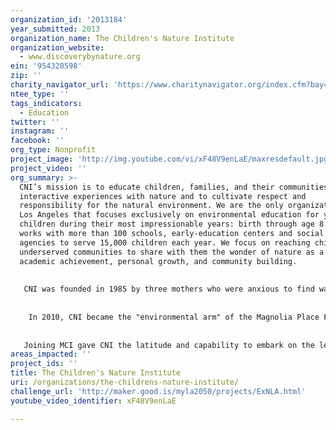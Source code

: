 ```yaml
---
organization_id: '2013184'
year_submitted: 2013
organization_name: The Children's Nature Institute
organization_website:
  - www.discoverybynature.org
ein: '954320598'
zip: ''
charity_navigator_url: 'https://www.charitynavigator.org/index.cfm?bay=search.profile&ein=954320598'
ntee_type: ''
tags_indicators:
  - Education
twitter: ''
instagram: ''
facebook: ''
org_type: Nonprofit
project_image: 'http://img.youtube.com/vi/xF48V9enLaE/maxresdefault.jpg'
project_video: ''
org_summary: >-
  CNI’s mission is to educate children, families, and their communities through
  interactive experiences with nature and to cultivate respect and
  responsibility for the natural environment. We are the only organization in
  Los Angeles that focuses exclusively on environmental education for young
  children during their most impressionable years: birth through age 8. CNI
  works with more than 100 schools, early-education centers and social service
  agencies to serve 15,000 children each year. We focus on reaching children in
  underserved communities to share with them the wonder of nature as a tool for
  academic achievement, personal growth, and community building.
   
   
   CNI was founded in 1985 by three mothers who were anxious to find ways to teach young children about nature outside of the classroom. We have been at the forefront of the movement to connect children with nature ever since. The organization was run by a core group of volunteers that led young families on walks at area parks and beaches. After the Los Angeles riots in 1992, motivated by the call for equity, justice and inclusion, CNI launched the outreach Nature Discovery Program to give children from low-income neighborhoods and academically low-ranking schools of Los Angeles the opportunity to learn science, math and reading skills through experiences with the natural world. In 2000, CNI added a traveling classroom called the WonderMobile to the program (a visit that includes live animals and various natural artifacts).
   
   
    In 2010, CNI became the "environmental arm" of the Magnolia Place Family Center. As part of the groundbreaking Magnolia Community Initiative, CNI actively collaborates within a network of more than 70 service providers to improve the quality of life, including educational outcomes, for the 100,000 people living within a 500-block radius of the Center. CNI offers a wide range of hands-on activities for families living in West Adams, Pico-Union, and the North Figueroa Corridor. These communities represent some of Los Angeles County's most challenged neighborhoods with historically low educational access and a high rate of families living at or below the federal poverty level. We have served more than 350,000 children, their parents, and teachers in the greater Los Angeles area since we started, and show no signs of slowing down. 
   
   
   Joining MCI gave CNI the latitude and capability to embark on the leadership role for ExN:LA, a collaboration modeled on MCI and focused on bringing continuous, high-quality environmental education to schools throughout Los Angeles. Now in its second year, ExN:LA has grown to include the entire 2nd and 3rd grades at 2 schools, 6 partner organizations and the MCI network of collaborators and community. ExN:LA is part of national Education by Nature umbrella with iterations throughout California, Hawaii and Massachusetts, each of which is designed to meet the specific needs of its community, and to share best practices and ideas with each other
areas_impacted: ''
project_ids: ''
title: The Children's Nature Institute
uri: /organizations/the-childrens-nature-institute/
challenge_url: 'http://maker.good.is/myla2050/projects/ExNLA.html'
youtube_video_identifier: xF48V9enLaE

---
```

